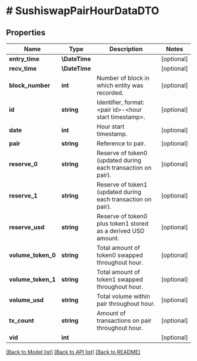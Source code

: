 # # SushiswapPairHourDataDTO

## Properties

Name | Type | Description | Notes
------------ | ------------- | ------------- | -------------
**entry_time** | **\DateTime** |  | [optional]
**recv_time** | **\DateTime** |  | [optional]
**block_number** | **int** | Number of block in which entity was recorded. | [optional]
**id** | **string** | Identifier, format: &lt;pair id&gt;-&lt;hour start timestamp&gt;. | [optional]
**date** | **int** | Hour start timestamp. | [optional]
**pair** | **string** | Reference to pair. | [optional]
**reserve_0** | **string** | Reserve of token0 (updated during each transaction on pair). | [optional]
**reserve_1** | **string** | Reserve of token1 (updated during each transaction on pair). | [optional]
**reserve_usd** | **string** | Reserve of token0 plus token1 stored as a derived USD amount. | [optional]
**volume_token_0** | **string** | Total amount of token0 swapped throughout hour. | [optional]
**volume_token_1** | **string** | Total amount of token1 swapped throughout hour. | [optional]
**volume_usd** | **string** | Total volume within pair throughout hour. | [optional]
**tx_count** | **string** | Amount of transactions on pair throughout hour. | [optional]
**vid** | **int** |  | [optional]

[[Back to Model list]](../../README.md#models) [[Back to API list]](../../README.md#endpoints) [[Back to README]](../../README.md)
